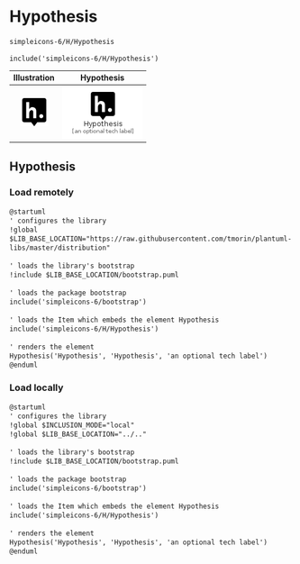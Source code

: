 # Hypothesis


```text
simpleicons-6/H/Hypothesis
```

```text
include('simpleicons-6/H/Hypothesis')
```



| Illustration | Hypothesis |
| :---: | :---: |
| ![illustration for Illustration](../../simpleicons-6/H/Hypothesis.png) | ![illustration for Hypothesis](../../simpleicons-6/H/Hypothesis.Local.png) |




## Hypothesis

### Load remotely
```plantuml
@startuml
' configures the library
!global $LIB_BASE_LOCATION="https://raw.githubusercontent.com/tmorin/plantuml-libs/master/distribution"

' loads the library's bootstrap
!include $LIB_BASE_LOCATION/bootstrap.puml

' loads the package bootstrap
include('simpleicons-6/bootstrap')

' loads the Item which embeds the element Hypothesis
include('simpleicons-6/H/Hypothesis')

' renders the element
Hypothesis('Hypothesis', 'Hypothesis', 'an optional tech label')
@enduml
```

### Load locally
```plantuml
@startuml
' configures the library
!global $INCLUSION_MODE="local"
!global $LIB_BASE_LOCATION="../.."

' loads the library's bootstrap
!include $LIB_BASE_LOCATION/bootstrap.puml

' loads the package bootstrap
include('simpleicons-6/bootstrap')

' loads the Item which embeds the element Hypothesis
include('simpleicons-6/H/Hypothesis')

' renders the element
Hypothesis('Hypothesis', 'Hypothesis', 'an optional tech label')
@enduml
```

